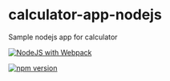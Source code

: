 # calculator-app-nodejs
Sample nodejs app for calculator

[![NodeJS with Webpack](https://github.com/nathmahale/calculator-app-nodejs/actions/workflows/webpack.yml/badge.svg?branch=dev)](https://github.com/nathmahale/calculator-app-nodejs/actions/workflows/webpack.yml)

[![npm version](https://badge.fury.io/js/mathemat-lab.svg)](https://badge.fury.io/js/mathemat-lab)